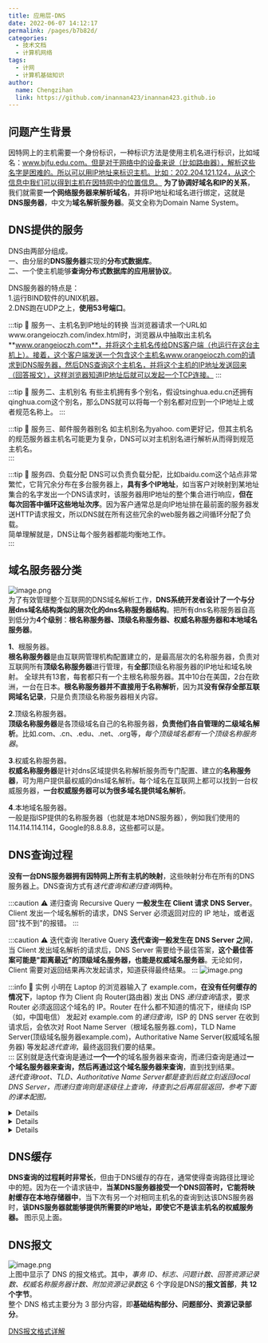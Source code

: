 ```yaml
---
title: 应用层-DNS
date: 2022-06-07 14:12:17
permalink: /pages/b7b82d/
categories:
  - 技术文档
  - 计算机网络
tags:
  - 计网
  - 计算机基础知识
author: 
  name: Chengzihan
  link: https://github.com/inannan423/inannan423.github.io
---
```


## 问题产生背景

因特网上的主机需要一个身份标识，一种标识方法是使用主机名进行标识，比如域名：www.bjfu.edu.com。但是对于网络中的设备来说（比如路由器），解析这些名字是困难的。所以可以用IP地址来标识主机。比如：202.204.121.124，从这个信息中我们可以得到主机在因特网中的位置信息。 **为了协调好域名和IP的关系**，我们就需要**一个网络服务器来解析域名**，并将IP地址和域名进行绑定，这就是**DNS服务器**，中文为**域名解析服务器**。英文全称为Domain Name System。

## DNS提供的服务

DNS由两部分组成。  
一、由分层的**DNS服务器**实现的**分布式数据库**。  
二、一个使主机能够**查询分布式数据库的应用层协议**。  

DNS服务器的特点是：  
1.运行BIND软件的UNIX机器。  
2.DNS跑在UDP之上，**使用53号端口**。  

:::tip 🔔 服务一、主机名到IP地址的转换
当浏览器请求一个URL如www.orangeioczh.com/index.html时，浏览器从中抽取出主机名**www.orangeioczh.com**，并将这个主机名传给DNS客户端（也运行在这台主机上）。接着，这个客户端发送一个包含这个主机名www.orangeioczh.com的请求到DNS服务器，然后DNS查询这个主机名，并将这个主机的IP地址发送回来（回答报文），这样浏览器知道IP地址后就可以发起一个TCP连接。
:::

:::tip 🔔 服务二、主机别名
有些主机拥有多个别名，假设tsinghua.edu.cn还拥有qinghua.com这个别名，那么DNS就可以将每一个别名都对应到一个IP地址上或者规范名称上。
:::

:::tip 🔔 服务三、邮件服务器别名
如主机别名为yahoo. com更好记，但其主机名的规范服务器主机名可能更为复杂，DNS可以对主机别名进行解析从而得到规范主机名。  
:::

:::tip 🔔 服务四、负载分配
DNS可以负责负载分配，比如baidu.com这个站点非常繁忙，它背冗余分布在多台服务器上，**具有多个IP地址**，如当客户对映射到某地址集合的名字发出一个DNS请求时，该服务器用IP地址的整个集合进行响应，**但在每次回答中循环这些地址次序**。因为客户通常总是向IP地址排在最前面的服务器发送HTTP请求报文，所以DNS就在所有这些冗余的web服务器之间循环分配了负载。  
简单理解就是，DNS让每个服务器都能均衡地工作。  
:::

## 域名服务器分类

![image.png](https://jetzihan-img.oss-cn-beijing.aliyuncs.com/blog/img/006SHRs9gy1h2zovtfruqj30nd0e3wih.jpg)  
为了有效管理整个互联网的DNS域名解析工作，**DNS系统开发者设计了一个与分层dns域名结构类似的层次化的dns名称服务器结构**。把所有dns名称服务器自高到低分为**4个级别**：**根名称服务器、顶级名称服务器、权威名称服务器和本地域名服务器**。  

**1**、根服务器。  
**根名称服务器**是由互联网管理机构配置建立的，是最高层次的名称服务器，负责对互联网所有**顶级名称服务器**进行管理，有**全部**顶级名称服务器的IP地址和域名映射。
全球共有13套，每套都只有一个主根名称服务器。其中10台在美国，2台在欧洲，一台在日本。**根名称服务器并不直接用于名称解析**，因为其**没有保存全部互联网域名记录**，只是负责顶级名称服务器相关内容。  

**2**.顶级名称服务器。  
**顶级名称服务器**是各顶级域名自己的名称服务器，**负责他们各自管理的二级域名解析**。比如.com、.cn、.edu、.net、.org等，*每个顶级域名都有一个顶级名称服务器*。  

**3**.权威名称服务器。  
**权威名称服务器**是针对dns区域提供名称解析服务而专门配置、建立的**名称服务器**，可为用户提供最权威的dns域名解析。每个域名在互联网上都可以找到一台权威服务器，**一台权威服务器可以为很多域名提供域名解析**。  

**4**.本地域名服务器。  
一般是指ISP提供的名称服务器（也就是本地DNS服务器），例如我们使用的114.114.114.114，Google的8.8.8.8，这些都可以是。  

## DNS查询过程

**没有一台DNS服务器拥有因特网上所有主机的映射**，这些映射分布在所有的DNS服务器上。DNS查询方式有*迭代查询和递归查询*两种。  

:::caution ⚠ 递归查询 Recursive Query
**一般发生在 Client 请求 DNS Server**。Client 发出一个域名解析的请求，DNS Server 必须返回对应的 IP 地址，或者返回"找不到"的报错。
:::

:::caution ⚠ 迭代查询 Iterative Query
**迭代查询一般发生在 DNS Server 之间**，当 Client 发出域名解析的请求后，DNS Server 需要给予最佳答案，**这个最佳答案可能是"距离最近"的顶级域名服务器，也能是权威域名服务器**。无论如何，Client 需要对返回结果再次发起请求，知道获得最终结果。
:::
![image.png](https://jetzihan-img.oss-cn-beijing.aliyuncs.com/blog/img/006SHRs9gy1h2zpam8pyxj31080i779e.jpg)  

:::info 🌳 实例
小明在 Laptop 的浏览器输入了 example.com，**在没有任何缓存的情况下**，laptop 作为 Client 向 Router(路由器) 发出 DNS *递归查询*请求，要求 Router 必须返回这个域名的 IP。Router 在什么都不知道的情况下，继续向 ISP（如，中国电信） 发起对 example.com 的*递归查询*，ISP 的 DNS server 在收到请求后，会依次对 Root Name Server（根域名服务器.com)，TLD Name Server(顶级域名服务器example.com)，Authoritative Name Server(权威域名服务器) 等发起*迭代查询*，最终返回我们要的结果。  
:::
区别就是迭代查询是通过**一个一个**的域名服务器来查询，而递归查询是通过**一个域名服务器来查询，然后再通过这个域名服务器来查询**，直到找到结果。  
*迭代查询root、TLD、Authoritative Name Server都是查到后就立刻返回local DNS Server，而递归查询则是逐级往上查询，待查到之后再层层返回，参考下面的课本配图。*
<details> DNS查询-参考文章地址
[来自稀土掘金](https://juejin.cn/post/6844903900982558734),大佬写得太好了
</details>

<details> 课本图示
*迭代查询：*  
<img src="https://tva1.sinaimg.cn/mw690/006SHRs9gy1h2zphuatedj30dk0gq0wk.jpg"/>  
*递归查询：*  
<img src="https://tva1.sinaimg.cn/mw690/006SHRs9gy1h2zpids51jj30dy0gq426.jpg"/>
</details>

<details> 详解图示
<img src="https://tva1.sinaimg.cn/mw690/006SHRs9gy1h2zpnu2tyaj30oi0iaq9y.jpg"/>
</details>

## DNS缓存

**DNS查询的过程耗时非常长**，但由于DNS缓存的存在，通常使得查询路径比理论中的短。因为在一个请求链中，**当某DNS服务器接受一个DNS回答时，它能将映射缓存在本地存储器中**，当下次有另一个对相同主机名的查询到达该DNS服务器时，**该DNS服务器就能够提供所需要的IP地址，即使它不是该主机名的权威服务器。** 图示见上面。  

## DNS报文

![image.png](https://tva1.sinaimg.cn/mw690/006SHRs9gy1h2zpq5ywtzj30fa054wge.jpg)  
上图中显示了 DNS 的报文格式。其中，*事务 ID、标志、问题计数、回答资源记录数、权威名称服务器计数、附加资源记录数*这 6 个字段是DNS的**报文首部**，**共 12 个字节**。  
整个 DNS 格式主要分为 3 部分内容，即**基础结构部分、问题部分、资源记录部分**。  

[DNS报文格式详解](https://blog.csdn.net/anhenzhufeng/article/details/109860393)
